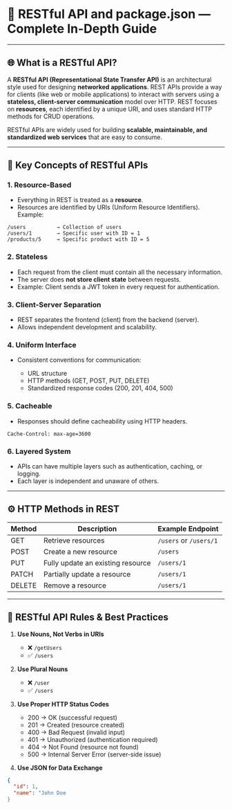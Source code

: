 # 📘 RESTful API and package.json — Complete In-Depth Guide

---

## 🌐 What is a RESTful API?

A **RESTful API (Representational State Transfer API)** is an architectural style used for designing **networked applications**. REST APIs provide a way for clients (like web or mobile applications) to interact with servers using a **stateless, client-server communication** model over HTTP. REST focuses on **resources**, each identified by a unique URI, and uses standard HTTP methods for CRUD operations.

RESTful APIs are widely used for building **scalable, maintainable, and standardized web services** that are easy to consume.

---

## 🧠 Key Concepts of RESTful APIs

### 1. Resource-Based

* Everything in REST is treated as a **resource**.
* Resources are identified by URIs (Uniform Resource Identifiers).
  Example:

```
/users          → Collection of users
/users/1        → Specific user with ID = 1
/products/5     → Specific product with ID = 5
```

### 2. Stateless

* Each request from the client must contain all the necessary information.
* The server does **not store client state** between requests.
* Example: Client sends a JWT token in every request for authentication.

### 3. Client-Server Separation

* REST separates the frontend (client) from the backend (server).
* Allows independent development and scalability.

### 4. Uniform Interface

* Consistent conventions for communication:

  * URL structure
  * HTTP methods (GET, POST, PUT, DELETE)
  * Standardized response codes (200, 201, 404, 500)

### 5. Cacheable

* Responses should define cacheability using HTTP headers.

```
Cache-Control: max-age=3600
```

### 6. Layered System

* APIs can have multiple layers such as authentication, caching, or logging.
* Each layer is independent and unaware of others.

---

## ⚙️ HTTP Methods in REST

| Method | Description                       | Example Endpoint       |
| ------ | --------------------------------- | ---------------------- |
| GET    | Retrieve resources                | `/users` or `/users/1` |
| POST   | Create a new resource             | `/users`               |
| PUT    | Fully update an existing resource | `/users/1`             |
| PATCH  | Partially update a resource       | `/users/1`             |
| DELETE | Remove a resource                 | `/users/1`             |

---

## 🧾 RESTful API Rules & Best Practices

1. **Use Nouns, Not Verbs in URIs**

   * ❌ `/getUsers`
   * ✅ `/users`

2. **Use Plural Nouns**

   * ❌ `/user`
   * ✅ `/users`

3. **Use Proper HTTP Status Codes**

   * 200 → OK (successful request)
   * 201 → Created (resource created)
   * 400 → Bad Request (invalid input)
   * 401 → Unauthorized (authentication required)
   * 404 → Not Found (resource not found)
   * 500 → Internal Server Error (server-side issue)

4. **Use JSON for Data Exchange**

```json
{
  "id": 1,
  "name": "John Doe
}
```
